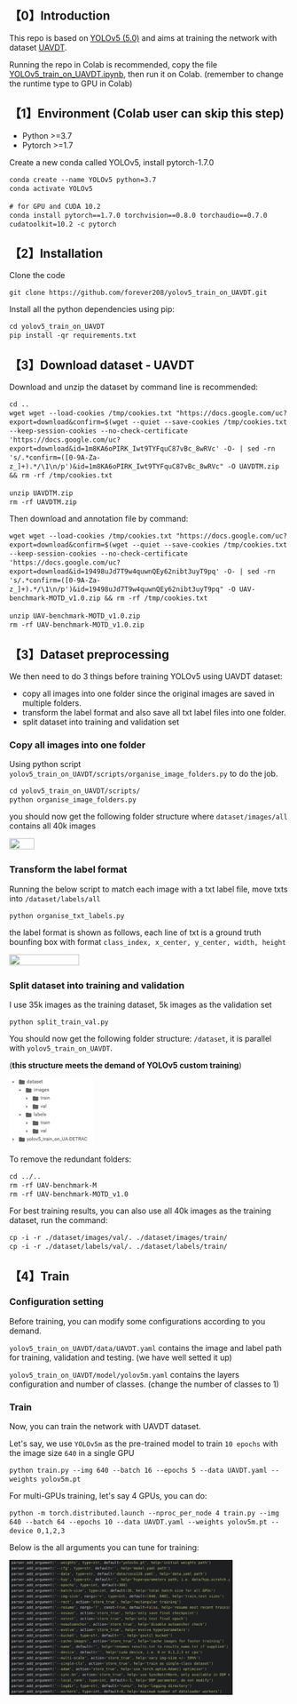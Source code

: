 ## 【0】Introduction

This repo is based on [YOLOv5 (5.0)](https://github.com/ultralytics/yolov5/releases/tag/v5.0) and aims at training the network with dataset [UAVDT](https://sites.google.com/view/grli-uavdt/%E9%A6%96%E9%A1%B5).

Running the repo in Colab is recommended, copy the file [YOLOv5_train_on_UAVDT.ipynb](https://colab.research.google.com/drive/1Gq3HCV6AlEbAkQ-S3_l4-PRHpnbyfisF?usp=sharing), then run it on Colab. (remember to change the runtime type to GPU in Colab)



## 【1】Environment (Colab user can skip this step) 

* Python >=3.7
* Pytorch >=1.7

Create a new conda called YOLOv5, install pytorch-1.7.0
```
conda create --name YOLOv5 python=3.7
conda activate YOLOv5

# for GPU and CUDA 10.2
conda install pytorch==1.7.0 torchvision==0.8.0 torchaudio==0.7.0 cudatoolkit=10.2 -c pytorch
```


## 【2】Installation

Clone the code
```
git clone https://github.com/forever208/yolov5_train_on_UAVDT.git
```

Install all the python dependencies using pip:
```
cd yolov5_train_on_UAVDT
pip install -qr requirements.txt
```


## 【3】Download dataset - UAVDT

Download and unzip the dataset by command line is recommended:
```
cd ..
wget wget --load-cookies /tmp/cookies.txt "https://docs.google.com/uc?export=download&confirm=$(wget --quiet --save-cookies /tmp/cookies.txt --keep-session-cookies --no-check-certificate 'https://docs.google.com/uc?export=download&id=1m8KA6oPIRK_Iwt9TYFquC87vBc_8wRVc' -O- | sed -rn 's/.*confirm=([0-9A-Za-z_]+).*/\1\n/p')&id=1m8KA6oPIRK_Iwt9TYFquC87vBc_8wRVc" -O UAVDTM.zip && rm -rf /tmp/cookies.txt

unzip UAVDTM.zip
rm -rf UAVDTM.zip
```

Then download and annotation file by command:
```
wget wget --load-cookies /tmp/cookies.txt "https://docs.google.com/uc?export=download&confirm=$(wget --quiet --save-cookies /tmp/cookies.txt --keep-session-cookies --no-check-certificate 'https://docs.google.com/uc?export=download&id=19498uJd7T9w4quwnQEy62nibt3uyT9pq' -O- | sed -rn 's/.*confirm=([0-9A-Za-z_]+).*/\1\n/p')&id=19498uJd7T9w4quwnQEy62nibt3uyT9pq" -O UAV-benchmark-MOTD_v1.0.zip && rm -rf /tmp/cookies.txt

unzip UAV-benchmark-MOTD_v1.0.zip
rm -rf UAV-benchmark-MOTD_v1.0.zip
```


## 【3】Dataset preprocessing
We then need to do 3 things before training YOLOv5 using UAVDT dataset:
- copy all images into one folder since the original images are saved in multiple folders.
- transform the label format and also save all txt label files into one folder.
- split dataset into training and validation set



### Copy all images into one folder
Using python script `yolov5_train_on_UAVDT/scripts/organise_image_folders.py` to do the job. 

```
cd yolov5_train_on_UAVDT/scripts/ 
python organise_image_folders.py
```

you should now get the following folder structure where `dataset/images/all` contains all 40k images
<p align="left">
  <img src="https://github.com/forever208/yolov5_train_on_UAVDT/blob/master/data/images/image%20folder.png" width='30%' height='30%'/>
</p>



### Transform the label format

Running the below script to match each image with a txt label file, move txts into `/dataset/labels/all` 
```
python organise_txt_labels.py
```

the label format is shown as follows, each line of txt is a ground truth bounfing box with format `class_index, x_center, y_center, width, height`
<p align="left">
  <img src="https://github.com/forever208/yolov5_train_on_UAVDT/blob/master/data/images/label%20format.png" width='50%' height='50%'/>
</p>




### Split dataset into training and validation

I use 35k images as the training dataset, 5k images as the validation set

```
python split_train_val.py
```

You should now get the following folder structure: `/dataset`, it is parallel with `yolov5_train_on_UAVDT`.  

(**this structure meets the demand of YOLOv5 custom training**)

<p align="left">
  <img src="https://github.com/forever208/yolov5_train_on_UA-DETRAC/blob/master/data/images/folder_structure_2.png" width='30%' height='30%'/>
</p>


To remove the redundant folders:

```
cd ../..
rm -rf UAV-benchmark-M
rm -rf UAV-benchmark-MOTD_v1.0
```

For best training results, you can also use all 40k images as the training dataset, run the command:

```
cp -i -r ./dataset/images/val/. ./dataset/images/train/
cp -i -r ./dataset/labels/val/. ./dataset/labels/train/ 
```


## 【4】Train

### Configuration setting
Before training, you can modify some configurations according to you demand.

`yolov5_train_on_UAVDT/data/UAVDT.yaml` 
contains the image and label path for training, validation and testing. (we have well setted it up)


`yolov5_train_on_UAVDT/model/yolov5m.yaml` 
contains the layers configuration and number of classes. (change the number of classes to 1)


### Train
Now, you can train the network with UAVDT dataset.

Let's say, we use `YOLOv5m` as the pre-trained model to train `10 epochs` with the image size `640` in a single GPU

```
python train.py --img 640 --batch 16 --epochs 5 --data UAVDT.yaml --weights yolov5m.pt 
```

For multi-GPUs training, let's say 4 GPUs, you can do:
```
python -m torch.distributed.launch --nproc_per_node 4 train.py --img 640 --batch 64 --epochs 10 --data UAVDT.yaml --weights yolov5m.pt --device 0,1,2,3
```


Below is the all arguments you can tune for training:
<p align="left">
  <img src="https://github.com/forever208/yolov5_train_on_UA-DETRAC/blob/master/data/images/training%20arguments.png" width='80%' height='80%'/>
</p>
